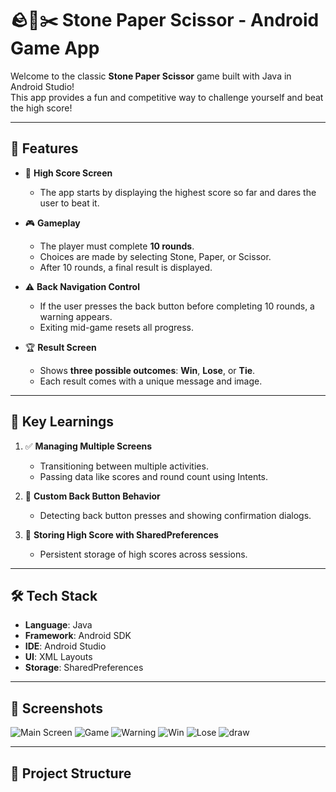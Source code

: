 # 🪨📄✂️ Stone Paper Scissor - Android Game App

Welcome to the classic **Stone Paper Scissor** game built with Java in Android Studio!  
This app provides a fun and competitive way to challenge yourself and beat the high score!

---

## 🚀 Features

- 🎯 **High Score Screen**  
  - The app starts by displaying the highest score so far and dares the user to beat it.

- 🎮 **Gameplay**  
  - The player must complete **10 rounds**.
  - Choices are made by selecting Stone, Paper, or Scissor.
  - After 10 rounds, a final result is displayed.

- ⚠️ **Back Navigation Control**  
  - If the user presses the back button before completing 10 rounds, a warning appears.
  - Exiting mid-game resets all progress.

- 🏆 **Result Screen**  
  - Shows **three possible outcomes**: **Win**, **Lose**, or **Tie**.
  - Each result comes with a unique message and image.

---

## 🧠 Key Learnings

1. ✅ **Managing Multiple Screens**  
   - Transitioning between multiple activities.  
   - Passing data like scores and round count using Intents.

2. 🔄 **Custom Back Button Behavior**  
   - Detecting back button presses and showing confirmation dialogs.

3. 💾 **Storing High Score with SharedPreferences**  
   - Persistent storage of high scores across sessions.

---

## 🛠️ Tech Stack

- **Language**: Java  
- **Framework**: Android SDK  
- **IDE**: Android Studio  
- **UI**: XML Layouts  
- **Storage**: SharedPreferences

---

## 📸 Screenshots
![Main Screen](https://github.com/bharatjoshi3010/Stone-Paper-Scissor-Game/blob/main/Screenshot/WIn.jpg)
![Game](https://github.com/bharatjoshi3010/Stone-Paper-Scissor-Game/blob/main/Screenshot/mainGame.jpg)
![Warning](https://github.com/bharatjoshi3010/Stone-Paper-Scissor-Game/blob/main/Screenshot/roundWarning.jpg)
![Win](https://github.com/bharatjoshi3010/Stone-Paper-Scissor-Game/blob/main/Screenshot/WIn.jpg)
![Lose](https://github.com/bharatjoshi3010/Stone-Paper-Scissor-Game/blob/main/Screenshot/lose.jpg)
![draw](https://github.com/bharatjoshi3010/Stone-Paper-Scissor-Game/blob/main/Screenshot/tie.jpg)

---

## 📁 Project Structure

